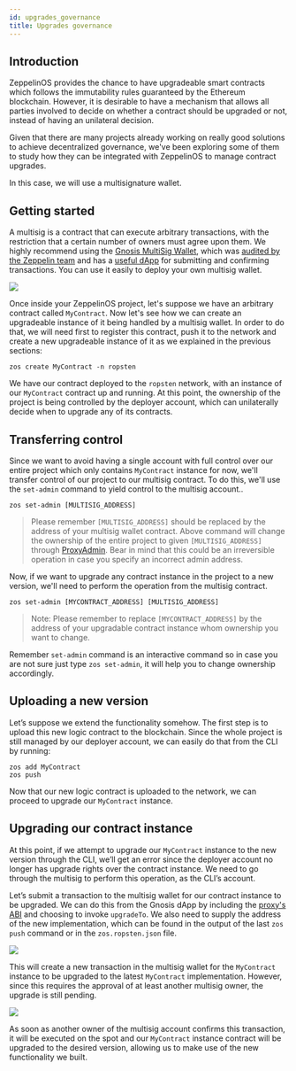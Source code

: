 ```yaml
---
id: upgrades_governance
title: Upgrades governance
---
```


## Introduction

ZeppelinOS provides the chance to have upgradeable smart contracts which follows the immutability rules guaranteed by
the Ethereum blockchain. However, it is desirable to have a mechanism that allows all parties involved to decide on
whether a contract should be upgraded or not, instead of having an unilateral decision.

Given that there are many projects already working on really good solutions to achieve decentralized governance,
we've been exploring some of them to study how they can be integrated with ZeppelinOS to manage contract upgrades.

In this case, we will use a multisignature wallet.

## Getting started

A multisig is a contract that can execute arbitrary transactions, with the restriction that a certain number of owners
must agree upon them. We highly recommend using the [Gnosis MultiSig Wallet](https://github.com/gnosis/MultiSigWallet),
which was [audited by the Zeppelin team](https://blog.zeppelin.solutions/gnosis-multisig-wallet-audit-d702ff0e2b1e) and
has a [useful dApp](https://wallet.gnosis.pm/) for submitting and confirming transactions. You can use it easily to
deploy your own multisig wallet.

![](https://lh5.googleusercontent.com/CqtaZkTZqJ_jT9vdQdPj-CNj304InYItfIBi5LnWrnsySGNOpN0HVu9DFIZbE1TpIq20ZN-3bAB1fNhFQiD_fTKqoLFyzQR7bLmmyfMJZABQMYMOnOzfTrsAkk_sgxeEQTriSJAB)

Once inside your ZeppelinOS project, let's suppose we have an arbitrary contract called `MyContract`. Now let's see how
we can create an upgradeable instance of it being handled by a multisig wallet. In order to do that, we will need first
to register this contract, push it to the network and create a new upgradeable instance of it as we explained in the
previous sections:

```console
zos create MyContract -n ropsten
```

We have our contract deployed to the `ropsten` network, with an instance of our `MyContract` contract up and running.
At this point, the ownership of the project is being controlled by the deployer account, which can unilaterally
decide when to upgrade any of its contracts.

## Transferring control

Since we want to avoid having a single account with full control over our entire project which only contains `MyContract` instance for now, we'll transfer control of our project to our multisig contract. To do this, we'll use the `set-admin` command to yield control to the multisig account..


```console
zos set-admin [MULTISIG_ADDRESS]
```

> Please remember `[MULTISIG_ADDRESS]` should be replaced by the address of your multisig wallet contract.
Above command will change the ownership of the entire project to given `[MULTISIG_ADDRESS]` through [ProxyAdmin](https://docs.zeppelinos.org/docs/2.2.0/upgradeability_ProxyAdmin.html). Bear in mind that this could be an irreversible operation in case you specify an incorrect admin address.

Now, if we want to upgrade any contract instance in the project to a new version, we'll need to perform the operation from the multisig contract. 

```console
zos set-admin [MYCONTRACT_ADDRESS] [MULTISIG_ADDRESS]
```


> Note: Please remember to replace `[MYCONTRACT_ADDRESS]` by the address of your upgradable contract instance whom ownership you want to change.

Remember `set-admin` command is an interactive command so in case you are not sure just type `zos set-admin`, it will help you to change ownership accordingly.

## Uploading a new version

Let’s suppose we extend the functionality somehow. The first step is to upload this new logic contract to the blockchain.
Since the whole project is still managed by our deployer account, we can easily do that from the CLI by running:

```console
zos add MyContract
zos push
```

Now that our new logic contract is uploaded to the network, we can proceed to upgrade our `MyContract` instance.

## Upgrading our contract instance

At this point, if we attempt to upgrade our `MyContract` instance to the new version through the CLI, we’ll get an error
since the deployer account no longer has upgrade rights over the contract instance. We need to go through the
multisig to perform this operation, as the CLI’s account.

Let’s submit a transaction to the multisig wallet for our contract instance to be upgraded. We can do this from the
Gnosis dApp by including the [proxy's ABI](https://gist.github.com/spalladino/d25c41c19a538ae918735e5b1c07db07) and choosing to invoke `upgradeTo`. We also need to supply the address of
the new implementation, which can be found in the output of the last `zos push` command or in the `zos.ropsten.json`
file.

![](https://lh3.googleusercontent.com/Wi76B5WGVs8_qGD1GPVYpA5oOF4hEVt1mfl1grCszZRfxRlkPS1PsPxm9-Kpm0NfX0qlmq-5rUNfXdEJrIlH8gJK9TNW7NjlZ_QVqAuv5JZRFW-zQNxATQpA9OapPq_6J85nzTLz)

This will create a new transaction in the multisig wallet for the `MyContract` instance to be upgraded to the latest
`MyContract` implementation. However, since this requires the approval of at least another multisig owner, the upgrade
is still pending.

![](https://lh3.googleusercontent.com/twzAZicQUubRZaPJpj0ZmjnRICKKkC28LyP6p-CgHH15N3ZVqrlOXuptOBR_hRbIqAxLF8K5sW9SnX3QjidDEKZ2fZ8BBdSGZXn_oibjWOm4Vgu1BshMN3zTgWM6KCafAcN2saHI)

As soon as another owner of the multisig account confirms this transaction, it will be executed on the spot and our
`MyContract` instance contract will be upgraded to the desired version, allowing us to make use of the new functionality
we built.
